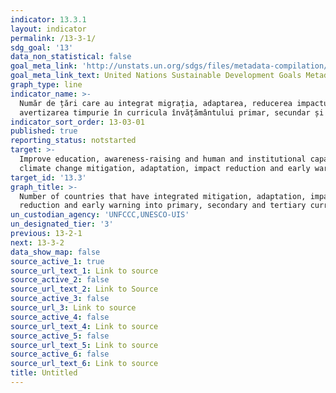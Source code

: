 ```yaml
---
indicator: 13.3.1
layout: indicator
permalink: /13-3-1/
sdg_goal: '13'
data_non_statistical: false
goal_meta_link: 'http://unstats.un.org/sdgs/files/metadata-compilation/Metadata-Goal-13.pdf'
goal_meta_link_text: United Nations Sustainable Development Goals Metadata (pdf 759kB)
graph_type: line
indicator_name: >-
  Număr de țări care au integrat migrația, adaptarea, reducerea impactului și
  avertizarea timpurie în curricula învățământului primar, secundar și terțiar
indicator_sort_order: 13-03-01
published: true
reporting_status: notstarted
target: >-
  Improve education, awareness-raising and human and institutional capacity on
  climate change mitigation, adaptation, impact reduction and early warning
target_id: '13.3'
graph_title: >-
  Number of countries that have integrated mitigation, adaptation, impact
  reduction and early warning into primary, secondary and tertiary curricula
un_custodian_agency: 'UNFCCC,UNESCO-UIS'
un_designated_tier: '3'
previous: 13-2-1
next: 13-3-2
data_show_map: false
source_active_1: true
source_url_text_1: Link to source
source_active_2: false
source_url_text_2: Link to Source
source_active_3: false
source_url_3: Link to source
source_active_4: false
source_url_text_4: Link to source
source_active_5: false
source_url_text_5: Link to source
source_active_6: false
source_url_text_6: Link to source
title: Untitled
---
```

